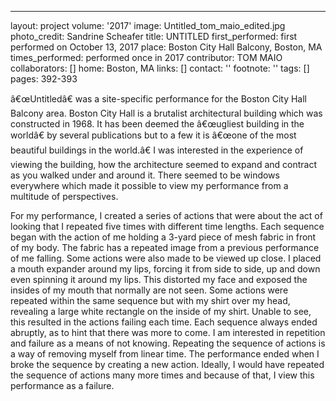 ---
layout: project
volume: '2017'
image: Untitled_tom_maio_edited.jpg
photo_credit: Sandrine Scheafer
title: UNTITLED
first_performed: first performed on October 13, 2017
place: Boston City Hall Balcony, Boston, MA
times_performed: performed once in 2017
contributor: TOM MAIO
collaborators: []
home: Boston, MA
links: []
contact: ''
footnote: ''
tags: []
pages: 392-393



â€œUntitledâ€ was a site-specific performance for the Boston City Hall Balcony area. Boston City Hall is a brutalist architectural building which was constructed in 1968. It has been deemed the â€œugliest building in the worldâ€ by several publications but to a few it is â€œone of the most beautiful buildings in the world.â€ I was interested in the experience of viewing the building, how the architecture seemed to expand and contract as you walked under and around it. There seemed to be windows everywhere which made it possible to view my performance from a multitude of perspectives.

For my performance, I created a series of actions that were about the act of looking that I repeated five times with different time lengths. Each sequence began with the action of me holding a 3-yard piece of mesh fabric in front of my body. The fabric has a repeated image from a previous performance of me falling. Some actions were also made to be viewed up close. I placed a mouth expander around my lips, forcing it from side to side, up and down even spinning it around my lips. This distorted my face and exposed the insides of my mouth that normally are not seen. Some actions were repeated within the same sequence but with my shirt over my head, revealing a large white rectangle on the inside of my shirt. Unable to see, this resulted in the actions failing each time. Each sequence always ended abruptly, as to hint that there was more to come. I am interested in repetition and failure as a means of not knowing. Repeating the sequence of actions is a way of removing myself from linear time. The performance ended when I broke the sequence by creating a new action. Ideally, I would have repeated the sequence of actions many more times and because of that, I view this performance as a failure.
